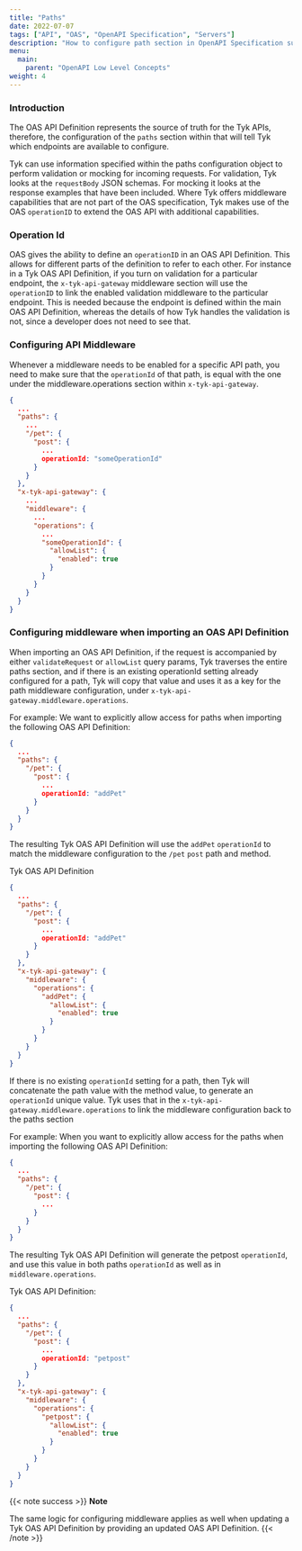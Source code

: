 ```yaml
---
title: "Paths"
date: 2022-07-07
tags: ["API", "OAS", "OpenAPI Specification", "Servers"]
description: "How to configure path section in OpenAPI Specification support in Tyk"
menu:
  main:
    parent: "OpenAPI Low Level Concepts"
weight: 4
---
```


### Introduction

The OAS API Definition represents the source of truth for the Tyk APIs, therefore, the configuration of the `paths` section within that will tell Tyk which endpoints are available to configure.

Tyk can use information specified within the paths configuration object to perform validation or mocking for incoming requests. For validation, Tyk looks at the `requestBody` JSON schemas. For mocking it looks at the response examples that have been included. Where Tyk offers middleware capabilities that are not part of the OAS specification, Tyk makes use of the OAS `operationID` to extend the OAS API with additional capabilities.

### Operation Id

OAS gives the ability to define an `operationID` in an OAS API Definition. This allows for different parts of the definition to refer to each other. For instance in a Tyk OAS API Definition, if you turn on validation for a particular endpoint, the `x-tyk-api-gateway` middleware section will use the `operationID` to link the enabled validation middleware to the particular endpoint. This is needed because the endpoint is defined within the main OAS API Definition, whereas the details of how Tyk handles the validation is not, since a developer does not need to see that.

### Configuring API Middleware

Whenever a middleware needs to be enabled for a specific API path, you need to make sure that the `operationId` of that path, is equal with the one under the middleware.operations section within `x-tyk-api-gateway`.

```.json
{
  ...
  "paths": {
    ...
    "/pet": {
      "post": {
        ...
        operationId: "someOperationId"
      }
    }
  },
  "x-tyk-api-gateway": {
    ...
    "middleware": {
      ...
      "operations": {
        ...
        "someOperationId": {
          "allowList": {
            "enabled": true
          }
        }
      }
    }
  }
}
```
### Configuring middleware when importing an OAS API Definition

When importing an OAS API Definition, if the request is accompanied by either `validateRequest` or `allowList` query params, Tyk traverses the entire paths section, and if there is an existing operationId setting already configured for a path, Tyk will copy that value and uses it as a key for the path middleware configuration, under `x-tyk-api-gateway.middleware.operations`.

For example: We want to explicitly allow access for paths when importing the following OAS API Definition:

```.json
{
  ...
  "paths": {
    "/pet": {
      "post": {
        ...
        operationId: "addPet"
      }
    }
  }
}
```
The resulting Tyk OAS API Definition will use the `addPet` `operationId` to match the middleware configuration to the `/pet` `post` path and method. 

Tyk OAS API Definition

```.json
{
  ...
  "paths": {
    "/pet": {
      "post": {
        ...
        operationId: "addPet"
      }
    }
  },
  "x-tyk-api-gateway": {
    "middleware": {
      "operations": {
        "addPet": {
          "allowList": {
            "enabled": true
          }
        }
      }
    }
  }
}
```
If there is no existing `operationId` setting for a path, then Tyk will concatenate the path value with the method value, to generate an `operationId` unique value. Tyk uses that in the `x-tyk-api-gateway.middleware.operations` to link the middleware configuration back to the paths section

For example: When you want to explicitly allow access for the paths when importing the following OAS API Definition:

```.json
{
  ...
  "paths": {
    "/pet": {
      "post": {
        ...
      }
    }
  }
}
```
The resulting Tyk OAS API Definition will generate the petpost `operationId`, and use this value in both paths `operationId` as well as in `middleware.operations`.

Tyk OAS API Definition:

```.json
{
  ...
  "paths": {
    "/pet": {
      "post": {
        ...
        operationId: "petpost"
      }
    }
  },
  "x-tyk-api-gateway": {
    "middleware": {
      "operations": {
        "petpost": {
          "allowList": {
            "enabled": true
          }
        }
      }
    }
  }
}
```
{{< note success >}}
**Note**  

The same logic for configuring middleware applies as well when updating a Tyk OAS API Definition by providing an updated OAS API Definition. 
{{< /note >}}